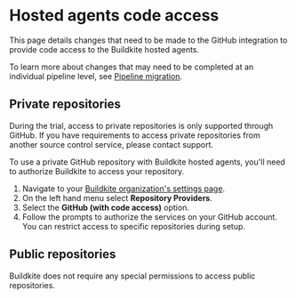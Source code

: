 # Hosted agents code access

This page details changes that need to be made to the GitHub integration to provide code access to the Buildkite hosted agents.

To learn more about changes that may need to be completed at an individual pipeline level, see [Pipeline migration](/docs/pipelines/hosted-agents/pipeline-migration).

## Private repositories

During the trial, access to private repositories is only supported through GitHub. If you have requirements to access private repositories from another source control service, please contact support.

To use a private GitHub repository with Buildkite hosted agents, you'll need to authorize Buildkite to access your repository.

1. Navigate to your [Buildkite organization's settings page](https://buildkite.com/organizations/~/settings).
1. On the left hand menu select **Repository Providers**.
1. Select the **GitHub (with code access)** option.
1. Follow the prompts to authorize the services on your GitHub account. You can restrict access to specific repositories during setup.

## Public repositories

Buildkite does not require any special permissions to access public repositories.
